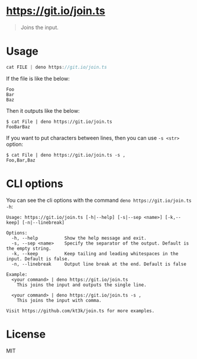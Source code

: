 # https://git.io/join.ts

> Joins the input.

# Usage

```ts
cat FILE | deno https://git.io/join.ts
```

If the file is like the below:
```
Foo
Bar
Baz
```

Then it outputs like the below:

```shellsession
$ cat File | deno https://git.io/join.ts
FooBarBaz
```

If you want to put characters between lines, then you can use `-s <str>` option:

```shellsession
$ cat File | deno https://git.io/join.ts -s ,
Foo,Bar,Baz
```

# CLI options

You can see the cli options with the command `deno https://git.io/join.ts -h`:

```
Usage: https://git.io/join.ts [-h|--help] [-s|--sep <name>] [-k,--keep] [-n|--linebreak]

Options:
  -h, --help          Show the help message and exit.
  -s, --sep <name>    Specify the separator of the output. Default is the empty string.
  -k, --keep          Keep tailing and leading whitespaces in the input. Default is false.
  -n, --linebreak     Output line break at the end. Default is false

Example:
  <your command> | deno https://git.io/join.ts
    This joins the input and outputs the single line.

  <your command> | deno https://git.io/join.ts -s ,
    This joins the input with comma.

Visit https://github.com/kt3k/join.ts for more examples.
```

# License

MIT
